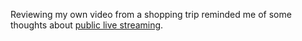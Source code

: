 Reviewing my own video from a shopping trip reminded me of some thoughts about [public live streaming](../Live%20streaming/Public%20live%20streaming.md).